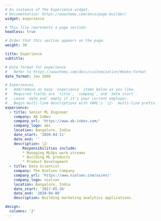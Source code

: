 ```yaml
---
# An instance of the Experience widget.
# Documentation: https://wowchemy.com/docs/page-builder/
widget: experience

# This file represents a page section.
headless: true

# Order that this section appears on the page.
weight: 30

title: Experience
subtitle:

# Date format for experience
#   Refer to https://wowchemy.com/docs/customization/#date-format
date_format: Jan 2006

# Experiences.
#   Add/remove as many `experience` items below as you like.
#   Required fields are `title`, `company`, and `date_start`.
#   Leave `date_end` empty if it's your current employer.
#   Begin multi-line descriptions with YAML's `|2-` multi-line prefix.
experience:
  - title: Senior ML Engineer
    company: AB InBev
    company_url: 'https://www.ab-inbev.com/'
    company_logo: abi
    location: Bangalore, India
    date_start: '2020-04-11'
    date_end: ''
    description: |2-
        Responsibilities include:
        * Managing MLOps work streams
        * Building ML products
        * Product Development
  - title: Data Scientist
    company: The Nielsen Company
    company_url: 'https://www.nielsen.com/us/en/'
    company_logo: nielsen
    location: Bangalore, India
    date_start: '2017-05-26'
    date_end: '2020-04-08'
    description: Building marketing analytics applications.

design:
  columns: '2'
---
```

